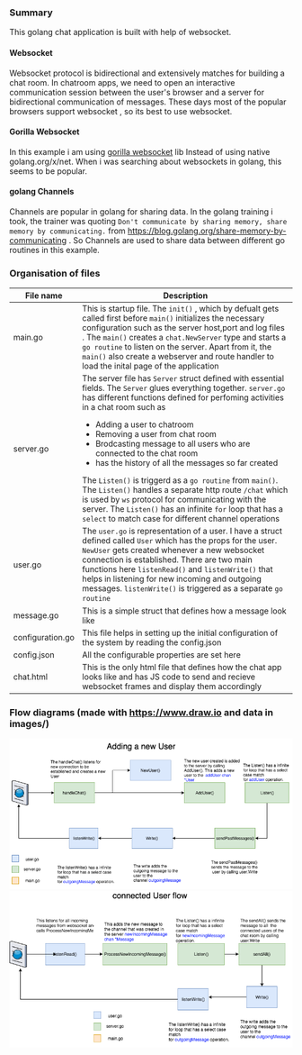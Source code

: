 ### Summary
This golang chat application is built with help of websocket.
#### Websocket
Websocket protocol is bidirectional and extensively matches for building a chat room. In chatroom apps,  we need to open an interactive communication session between the user's browser and a server for bidirectional communication of messages. These days most of the popular browsers support websocket , so its best to use websocket.
#### Gorilla Websocket
In this example i am using  [gorilla websocket](https://github.com/gorilla/websocket) lib  Instead of using native golang.org/x/net.
When i was searching about websockets in golang, this seems to be popular.
#### golang Channels
Channels are popular in golang for sharing data. In the golang training i took, the trainer was quoting ```Don't communicate by sharing memory, share memory by communicating.``` from https://blog.golang.org/share-memory-by-communicating . So Channels are used to share data between different go routines in this example.

### Organisation of files
| File name | Description |
| -----| ---|
| main.go | This is startup file. The `init()` , which by defualt gets called first before `main()` initializes the necessary   configuration such as the server host,port and log files . The `main()` creates a `chat.NewServer` type and starts a `go routine` to listen on the server. Apart from it, the `main()` also create a webserver and route handler to load the inital page of the application |
| server.go | The server file has `Server` struct defined with essential fields. The `Server` glues everything together. `server.go` has different functions defined for perfoming activities in a chat room such as <ul><li> Adding a user to chatroom</li> <li> Removing a user from chat room</li><li>Brodcasting message to all users who are connected to the chat room</li><li>has the history of all the messages so far created</li></ul> The `Listen()`  is triggerd as a `go routine` from `main()`. The `Listen()` handles a separate http route `/chat` which is used by `ws` protocol for communicating with the server. The `Listen()` has an infinite `for` loop that has a `select` to match case for different channel operations  |
| user.go | The `user.go` is representation of a user. I have a struct defined called `User` which has the props for the user. `NewUser` gets created whenever a new websocket connection is established. There are two main functions here `listenRead()` and `listenWrite()` that helps in listening for new incoming and outgoing messages. `listenWrite()` is triggered as a separate `go routine` |
| message.go | This is a simple struct that defines how a message look like |
| configuration.go | This file helps in setting up the initial configuration of the system by reading the config.json |
|config.json| All the configurable properties are set here |
| chat.html | This is the only html file that defines how the chat app looks like and has JS code to send and recieve websocket frames and display them accordingly |


### Flow diagrams (made with https://www.draw.io and data in images/)
![Adding new User to chat room](images/add-new-user.png)
![Connected user message flow](images/connected-user.png)
